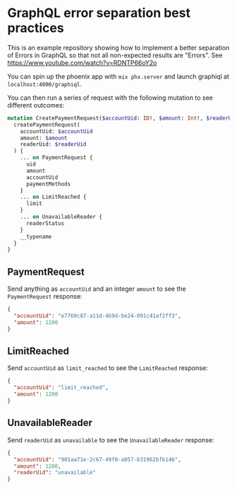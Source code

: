 # GraphQL error separation best practices

This is an example repository showing how to implement a better separation of Errors in GraphQL so that
not all non-expected results are "Errors". See https://www.youtube.com/watch?v=RDNTP66oY2o

You can spin up the phoenix app with `mix phx.server` and launch graphiql at `localhost:4000/graphiql`.

You can then run a series of request with the following mutation to see different outcomes:

```graphql
mutation CreatePaymentRequest($accountUid: ID!, $amount: Int!, $readerUid: ID) {
  createPaymentRequest(
    accountUid: $accountUid
    amount: $amount
    readerUid: $readerUid
  ) {
    ... on PaymentRequest {
      uid
      amount
      accountUid
      paymentMethods
    }
    ... on LimitReached {
      limit
    }
    ... on UnavailableReader {
      readerStatus
    }
    __typename
  }
}
```

## PaymentRequest

Send anything as `accountUid` and an integer `amount` to see the `PaymentRequest` response:

```json
{
  "accountUid": "e7769c87-a11d-4b9d-be24-091c41af2ff3",
  "amount": 1200
}
```

## LimitReached

Send `accountUid` as `limit_reached` to see the `LimitReached` response:

```json
{
  "accountUid": "limit_reached",
  "amount": 1200
}
```

## UnavailableReader

Send `readerUid` as `unavailable` to see the `UnavailableReader` response:

```json
{
  "accountUid": "901aa71e-2c67-49f0-a057-b31962bfb146",
  "amount": 1200,
  "readerUid": "unavailable"
}
```
